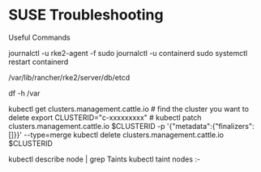# SUSE Troubleshooting










Useful Commands

journalctl -u rke2-agent -f
sudo journalctl -u containerd
sudo systemctl restart containerd

/var/lib/rancher/rke2/server/db/etcd

df -h /var


kubectl get clusters.management.cattle.io  # find the cluster you want to delete 
export CLUSTERID="c-xxxxxxxxx" # 
kubectl patch clusters.management.cattle.io $CLUSTERID -p '{"metadata":{"finalizers":[]}}' --type=merge
kubectl delete clusters.management.cattle.io $CLUSTERID


kubectl describe node <node-name> | grep Taints
kubectl taint nodes <node-name> <taint-key>:<effect>-